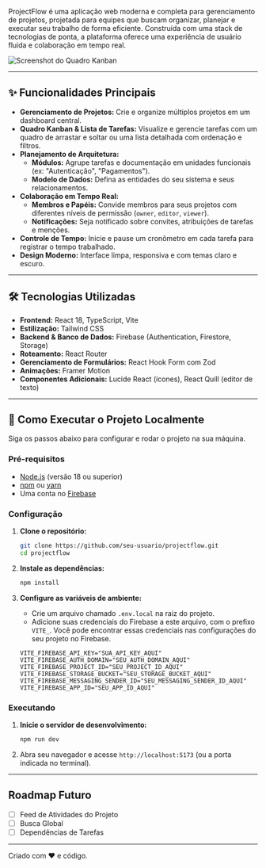 ProjectFlow é uma aplicação web moderna e completa para gerenciamento de projetos, projetada para equipes que buscam organizar, planejar e executar seu trabalho de forma eficiente. Construída com uma stack de tecnologias de ponta, a plataforma oferece uma experiência de usuário fluida e colaboração em tempo real.

![Screenshot do Quadro Kanban](https://i.imgur.com/link_para_seu_screenshot.png) <!-- Sugestão: Tire um screenshot bonito do seu quadro e suba no Imgur -->

---

## ✨ Funcionalidades Principais

*   **Gerenciamento de Projetos:** Crie e organize múltiplos projetos em um dashboard central.
*   **Quadro Kanban & Lista de Tarefas:** Visualize e gerencie tarefas com um quadro de arrastar e soltar ou uma lista detalhada com ordenação e filtros.
*   **Planejamento de Arquitetura:**
    *   **Módulos:** Agrupe tarefas e documentação em unidades funcionais (ex: "Autenticação", "Pagamentos").
    *   **Modelo de Dados:** Defina as entidades do seu sistema e seus relacionamentos.
*   **Colaboração em Tempo Real:**
    *   **Membros e Papéis:** Convide membros para seus projetos com diferentes níveis de permissão (`owner`, `editor`, `viewer`).
    *   **Notificações:** Seja notificado sobre convites, atribuições de tarefas e menções.
*   **Controle de Tempo:** Inicie e pause um cronômetro em cada tarefa para registrar o tempo trabalhado.
*   **Design Moderno:** Interface limpa, responsiva e com temas claro e escuro.

---

## 🛠️ Tecnologias Utilizadas

*   **Frontend:** React 18, TypeScript, Vite
*   **Estilização:** Tailwind CSS
*   **Backend & Banco de Dados:** Firebase (Authentication, Firestore, Storage)
*   **Roteamento:** React Router
*   **Gerenciamento de Formulários:** React Hook Form com Zod
*   **Animações:** Framer Motion
*   **Componentes Adicionais:** Lucide React (ícones), React Quill (editor de texto)

---

## 🚀 Como Executar o Projeto Localmente

Siga os passos abaixo para configurar e rodar o projeto na sua máquina.

### Pré-requisitos

*   [Node.js](https://nodejs.org/) (versão 18 ou superior)
*   [npm](https://www.npmjs.com/) ou [yarn](https://yarnpkg.com/)
*   Uma conta no [Firebase](https://firebase.google.com/)

### Configuração

1.  **Clone o repositório:**
    ```bash
    git clone https://github.com/seu-usuario/projectflow.git
    cd projectflow
    ```

2.  **Instale as dependências:**
    ```bash
    npm install
    ```

3.  **Configure as variáveis de ambiente:**
    *   Crie um arquivo chamado `.env.local` na raiz do projeto.
    *   Adicione suas credenciais do Firebase a este arquivo, com o prefixo `VITE_`. Você pode encontrar essas credenciais nas configurações do seu projeto no Firebase.
    ```env
    VITE_FIREBASE_API_KEY="SUA_API_KEY_AQUI"
    VITE_FIREBASE_AUTH_DOMAIN="SEU_AUTH_DOMAIN_AQUI"
    VITE_FIREBASE_PROJECT_ID="SEU_PROJECT_ID_AQUI"
    VITE_FIREBASE_STORAGE_BUCKET="SEU_STORAGE_BUCKET_AQUI"
    VITE_FIREBASE_MESSAGING_SENDER_ID="SEU_MESSAGING_SENDER_ID_AQUI"
    VITE_FIREBASE_APP_ID="SEU_APP_ID_AQUI"
    ```

### Executando

1.  **Inicie o servidor de desenvolvimento:**
    ```bash
    npm run dev
    ```

2.  Abra seu navegador e acesse `http://localhost:5173` (ou a porta indicada no terminal).

---

##  Roadmap Futuro

*   [ ] Feed de Atividades do Projeto
*   [ ] Busca Global
*   [ ] Dependências de Tarefas

---

Criado com ❤️ e código.
